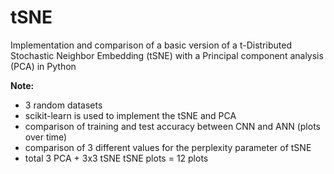 
# tSNE
Implementation and comparison of a basic version of a t-Distributed Stochastic Neighbor Embedding (tSNE) with a Principal component analysis (PCA) in Python

**Note:**
- 3 random datasets
- scikit-learn is used to implement the tSNE and PCA
- comparison of training and test accuracy between CNN and ANN (plots over time)
- comparison of 3 different values for the perplexity parameter of tSNE
- total 3 PCA + 3x3 tSNE tSNE plots = 12 plots 